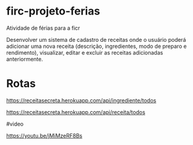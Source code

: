# firc-projeto-ferias
Atividade de férias para a ficr 

Desenvolver um sistema de cadastro de receitas onde o usuário poderá adicionar uma nova receita (descrição, ingredientes, modo de preparo e rendimento), visualizar,  editar e excluir as receitas adicionadas anteriormente.

# Rotas

https://receitasecreta.herokuapp.com/api/ingrediente/todos

https://receitasecreta.herokuapp.com/api/receita/todos

#video

https://youtu.be/jMiMzeRF8Bs

